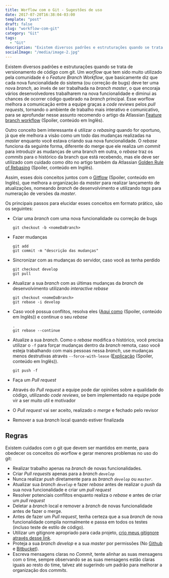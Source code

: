 ```yaml
---
title: Worflow com o Git - Sugestões de uso
date: 2017-07-20T16:38:04-03:00
template: "post"
draft: false
slug: "workflow-com-git"
category: "Git"
tags:
  - "Git"
description: "Existem diversos padrões e estruturações quando se trata de versionamento de código com git. Iremos então debater o feature branch workflow que está sendo tão utilizado."
socialImage: "/media/image-2.jpg"
---
```


Existem diversos padrões e estruturações quando se trata de versionamento de código com git. Um _worflow_ que tem sido muito utilizado pela comunidade é o _Feature Branch Workflow_, que basicamente diz que cada nova funcionalidade do sistema (ou correção de bugs) deve ter uma nova _branch_, ao invés de ser trabalhada na _branch master_, o que encoraja vários desenvolvedores trabalharem na nova funcionalidade e diminui as chances de ocorrer código quebrado na _branch_ principal. Esse worflow melhora a comunicação entre a equipe graças a _code reviews_ pelos _pull requests_, tornando o ambiente de trabalho mais interativo e comunicativo, para se aprofundar nesse assunto recomendo o artigo da Atlassian [Feature branch workflow](https://www.atlassian.com/git/tutorials/comparing-workflows#feature-branch-workflow) (Spoiler, conteúdo em Inglês).

Outro conceito bem interessante é utilizar o _rebasing_ quando for oportuno, já que ele melhora a visão como um todo das mudanças realizadas na _master_ enquanto você estava criando sua nova funcionalidade. O _rebase_ funciona da seguinte forma, diferente do merge que ele realiza um _commit_ para introduzir as mudanças de uma branch em outra, o _rebase_ traz os _commits_ para o histórico da branch que está recebendo, mas ele deve ser utilizado com cuidado como dito no artigo também da Atlassian [Golden Rule of Rebasing](https://www.atlassian.com/git/tutorials/merging-vs-rebasing#the-golden-rule-of-rebasing) (Spoiler, conteúdo em Inglês).

Assim, esses dois conceitos juntos com o [Gitflow](https://www.atlassian.com/git/tutorials/comparing-workflows#gitflow-workflow) (Spoiler, conteúdo em Inglês), que melhora a organização da _master_ para realizar lançamento de atualizações, nomeando _branch_ de desenvolvimento e utilizando _tags_ para numeração de versões da _master_.

Os principais passos para elucidar esses conceitos em formato prático, são os seguintes:

- Criar uma _branch_ com uma nova funcionalidade ou correção de bugs

  ```
  git checkout -b <nomeDaBranch>
  ```

- Fazer mudanças

  ```
  git add
  git commit -m "descrição das mudanças"
  ```

- Sincronizar com as mudanças do servidor, caso você as tenha perdido

  ```
  git checkout develop
  git pull
  ```

- Atualizar a sua _branch_ com as últimas mudanças da _branch_ de desenvolvimento utilizando _interactive rebase_

  ```
  git checkout <nomeDaBranch>
  git rebase -i develop
  ```

- Caso você possua conflitos, resolva eles ([Aqui como](https://help.github.com/articles/resolving-a-merge-conflict-using-the-command-line/) (Spoiler, conteúdo em Inglês)) e continue o seu _rebase_

  ```
  .
  git rebase --continue
  ```

- Atualize a sua _branch_. Como o _rebase_ modifica o histórico, você precisa utilizar o `-f` para forçar mudanças dentro da _branch_ remota, caso você esteja trabalhando com mais pessoas nessa _branch_, use mudanças menos destrutivas através `--force-with-lease` ([Explicação](https://developer.atlassian.com/blog/2015/04/force-with-lease/) (Spoiler, conteúdo em Inglês)).

  ```
  git push -f
  ```

- Faça um _Pull request_

- Através do _Pull request_ a equipe pode dar opiniões sobre a qualidade do código, utilizando _code reviews_, se bem implementado na equipe pode vir a ser muito util e motivador

- O _Pull request_ vai ser aceito, realizado o _merge_ e fechado pelo revisor

- Remover a sua _branch_ local quando estiver finalizada

## Regras

Existem cuidados com o git que devem ser mantidos em mente, para obedecer os conceitos do worflow e gerar menores problemas no uso do git:

- Realizar trabalho apenas na _branch_ de novas funcionalidades.
- Criar _Pull requests_ apenas para a _branch `develop`_
- Nunca realizar _push_ diretamente para as _branch `develop`_ ou _`master`_.
- Atualizar sua _branch `develop`_ e fazer _rebase_ antes de realizar o _push_ da sua nova funcionalidade e criar um _pull request_
- Resolver potenciais conflitos enquanto realiza o _rebase_ e antes de criar um _pull request_
- Deletar a _branch_ local e remover a _branch_ de novas funcionalidade antes de fazer o merge.
- Antes de fazer um _Pull request_, tenha certeza que a sua _branch_ de nova funcionalidade compila normalmente e passa em todos os testes (incluso teste de estilo de código).
- Utilizar um gitignore apropriado para cada projeto, [crio meus gitignore através desse link](https://www.gitignore.io/).
- Proteja a sua _branch develop_ e a sua _master_ por permissões (No [Github](https://help.github.com/articles/about-protected-branches/) e [Bitbucket](https://confluence.atlassian.com/bitbucketserver/using-branch-permissions-776639807.html)).
- Escreva mensagens claras no _Commit_, tente alinhar as suas mensagens com o time, sempre observando se as suas mensagens estão claras iguais ao resto do time, talvez até sugerindo um padrão para melhorar a organização dos _commits_.
